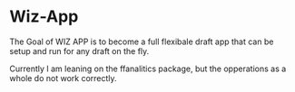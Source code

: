 # Wiz-App

The Goal of WIZ APP is to become a full flexibale draft app that can be setup and run for any draft on the fly.

Currently I am leaning on the ffanalitics package, but the opperations as a whole do not work correctly.  
